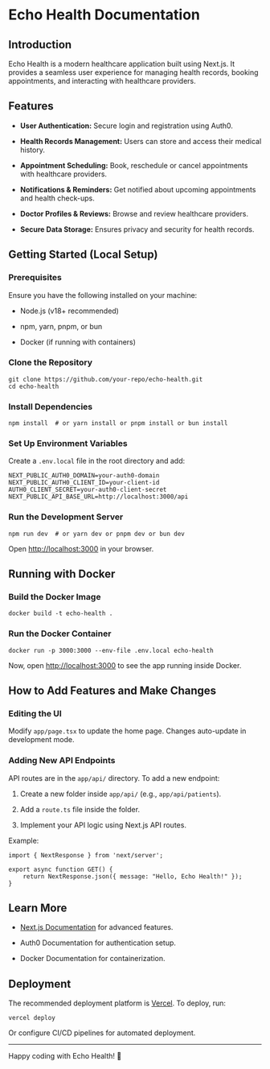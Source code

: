 Echo Health Documentation
=========================

Introduction
------------

Echo Health is a modern healthcare application built using Next.js. It provides a seamless user experience for managing health records, booking appointments, and interacting with healthcare providers.

Features
--------

-   **User Authentication:** Secure login and registration using Auth0.

-   **Health Records Management:** Users can store and access their medical history.

-   **Appointment Scheduling:** Book, reschedule or cancel appointments with healthcare providers.

-   **Notifications & Reminders:** Get notified about upcoming appointments and health check-ups.

-   **Doctor Profiles & Reviews:** Browse and review healthcare providers.

-   **Secure Data Storage:** Ensures privacy and security for health records.

Getting Started (Local Setup)
-----------------------------

### Prerequisites

Ensure you have the following installed on your machine:

-   Node.js (v18+ recommended)

-   npm, yarn, pnpm, or bun

-   Docker (if running with containers)

### Clone the Repository

```
git clone https://github.com/your-repo/echo-health.git
cd echo-health
```

### Install Dependencies

```
npm install  # or yarn install or pnpm install or bun install
```

### Set Up Environment Variables

Create a `.env.local` file in the root directory and add:

```
NEXT_PUBLIC_AUTH0_DOMAIN=your-auth0-domain
NEXT_PUBLIC_AUTH0_CLIENT_ID=your-client-id
AUTH0_CLIENT_SECRET=your-auth0-client-secret
NEXT_PUBLIC_API_BASE_URL=http://localhost:3000/api
```

### Run the Development Server

```
npm run dev  # or yarn dev or pnpm dev or bun dev
```

Open <http://localhost:3000> in your browser.

Running with Docker
-------------------

### Build the Docker Image

```
docker build -t echo-health .
```

### Run the Docker Container

```
docker run -p 3000:3000 --env-file .env.local echo-health
```

Now, open <http://localhost:3000> to see the app running inside Docker.

How to Add Features and Make Changes
------------------------------------

### Editing the UI

Modify `app/page.tsx` to update the home page. Changes auto-update in development mode.

### Adding New API Endpoints

API routes are in the `app/api/` directory. To add a new endpoint:

1.  Create a new folder inside `app/api/` (e.g., `app/api/patients`).

2.  Add a `route.ts` file inside the folder.

3.  Implement your API logic using Next.js API routes.

Example:

```
import { NextResponse } from 'next/server';

export async function GET() {
    return NextResponse.json({ message: "Hello, Echo Health!" });
}
```

Learn More
----------

-   [Next.js Documentation](https://nextjs.org/docs) for advanced features.

-   Auth0 Documentation for authentication setup.

-   Docker Documentation for containerization.

Deployment
----------

The recommended deployment platform is [Vercel](https://vercel.com/). To deploy, run:

```
vercel deploy
```

Or configure CI/CD pipelines for automated deployment.

* * * * *

Happy coding with Echo Health! 🚀
